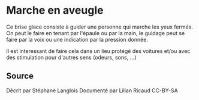 <!--

---
title: Marche en aveugle
description: Ce brise glace consiste à guider une personne qui marche les yeux fermés.
image_url: 
licence: CC-BY-SA
---

-->

# Marche en aveugle

Ce brise glace consiste à guider une personne qui marche les yeux fermés. On peut le faire en tenant par l'épaule ou par la main, le guidage peut se faire par la voix ou une indication par la pression donnée.

Il est interessant de faire cela dans un lieu protégé des voitures et/ou avec des stimulation pour d'autres sens (odeurs, sons, ...)

## Source
Décrit par Stéphane Langlois
Documenté par Lilian Ricaud CC-BY-SA

